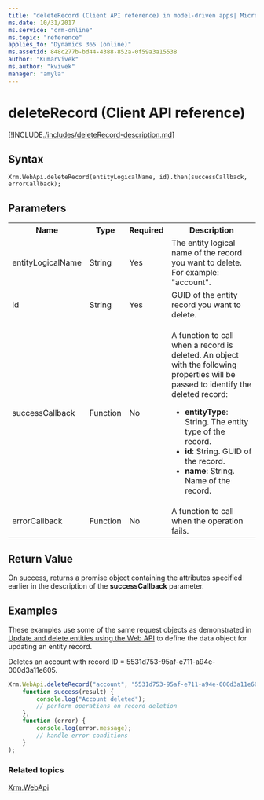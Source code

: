 ```yaml
---
title: "deleteRecord (Client API reference) in model-driven apps| MicrosoftDocs"
ms.date: 10/31/2017
ms.service: "crm-online"
ms.topic: "reference"
applies_to: "Dynamics 365 (online)"
ms.assetid: 848c277b-bd44-4388-852a-0f59a3a15538
author: "KumarVivek"
ms.author: "kvivek"
manager: "amyla"
---
```

# deleteRecord (Client API reference)



[!INCLUDE[./includes/deleteRecord-description.md](./includes/deleteRecord-description.md)] 

## Syntax

`Xrm.WebApi.deleteRecord(entityLogicalName, id).then(successCallback, errorCallback);`

## Parameters

<table style="width:100%">
<tr>
<th>Name</th>
<th>Type</th>
<th>Required</th>
<th>Description</th>
</tr>
<tr>
<td>entityLogicalName</td>
<td>String</td>
<td>Yes</td>
<td>The entity logical name of the record you want to delete. For example: "account". </td>
</tr>
<tr>
<td>id</td>
<td>String</td>
<td>Yes</td>
<td>GUID of the entity record you want to delete.</td>
</tr>
<tr>
<td>successCallback</td>
<td>Function</td>
<td>No</td>
<td><p>A function to call when a record is deleted. An object with the following properties will be passed to identify the deleted record:</p>
<ul>
<li><b>entityType</b>: String. The entity type of the record.</li>
<li><b>id</b>: String. GUID of the record.</li>
<li><b>name</b>: String. Name of the record.</li>
</ul></td>
</tr>
<tr>
<td>errorCallback</td>
<td>Function</td>
<td>No</td>
<td>A function to call when the operation fails.</td>
</tr>
</table>

## Return Value

On success, returns a promise object containing the attributes specified earlier in the description of the **successCallback** parameter.

## Examples

These examples use some of the same request objects as demonstrated in [Update and delete entities using the Web API](../../../../common-data-service/webapi/update-delete-entities-using-web-api.md) to define the data object for updating an entity record.

Deletes an account with record ID = 5531d753-95af-e711-a94e-000d3a11e605.

```JavaScript
Xrm.WebApi.deleteRecord("account", "5531d753-95af-e711-a94e-000d3a11e605").then(
    function success(result) {
        console.log("Account deleted");
        // perform operations on record deletion
    },
    function (error) {
        console.log(error.message);
        // handle error conditions
    }
);
```
 
### Related topics

[Xrm.WebApi](../xrm-webapi.md)




